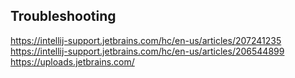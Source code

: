 
## Troubleshooting

https://intellij-support.jetbrains.com/hc/en-us/articles/207241235
https://intellij-support.jetbrains.com/hc/en-us/articles/206544899
https://uploads.jetbrains.com/